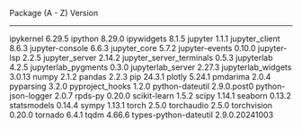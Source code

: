 Package (A - Z)              Version
------------------------- --------------

ipykernel                 6.29.5
ipython                   8.29.0
ipywidgets                8.1.5
jupyter                   1.1.1
jupyter_client            8.6.3
jupyter-console           6.6.3
jupyter_core              5.7.2
jupyter-events            0.10.0
jupyter-lsp               2.2.5
jupyter_server            2.14.2
jupyter_server_terminals  0.5.3
jupyterlab                4.2.5
jupyterlab_pygments       0.3.0
jupyterlab_server         2.27.3
jupyterlab_widgets        3.0.13
numpy                     2.1.2
pandas                    2.2.3
pip                       24.3.1
plotly                    5.24.1
pmdarima                  2.0.4
pyparsing                 3.2.0
pyproject_hooks           1.2.0
python-dateutil           2.9.0.post0
python-json-logger        2.0.7
rpds-py                   0.20.0
scikit-learn              1.5.2
scipy                     1.14.1
seaborn                   0.13.2
statsmodels               0.14.4
sympy                     1.13.1
torch                     2.5.0
torchaudio                2.5.0
torchvision               0.20.0
tornado                   6.4.1
tqdm                      4.66.6
types-python-dateutil     2.9.0.20241003
